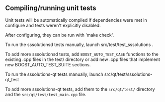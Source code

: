 Compiling/running unit tests
------------------------------------

Unit tests will be automatically compiled if dependencies were met in configure
and tests weren't explicitly disabled.

After configuring, they can be run with 'make check'.

To run the sssolutionsd tests manually, launch src/test/test_sssolutions .

To add more sssolutionsd tests, add `BOOST_AUTO_TEST_CASE` functions to the existing
.cpp files in the test/ directory or add new .cpp files that
implement new BOOST_AUTO_TEST_SUITE sections.

To run the sssolutions-qt tests manually, launch src/qt/test/sssolutions-qt_test

To add more sssolutions-qt tests, add them to the `src/qt/test/` directory and
the `src/qt/test/test_main.cpp` file.

